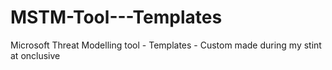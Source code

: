 # MSTM-Tool---Templates
Microsoft Threat Modelling tool - Templates - Custom made during my stint at onclusive

